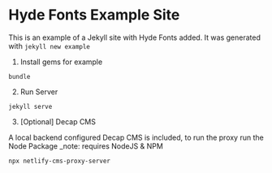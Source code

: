 # Hyde Fonts Example Site

This is an example of a Jekyll site with Hyde Fonts added.
It was generated with `jekyll new example`

1. Install gems for example

`bundle`

2. Run Server

`jekyll serve`

3. [Optional] Decap CMS

A local backend configured Decap CMS is included, to run the proxy run the Node Package
_note: requires NodeJS & NPM

`npx netlify-cms-proxy-server`

